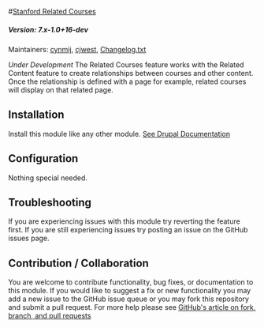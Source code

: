 #[Stanford Related Courses](https://github.com/SU-SWS/stanford_related_content/tree/7.x-1.x/modules/stanford_related_courses)
##### Version: 7.x-1.0+16-dev

Maintainers: [cynmij](https://github.com/cynmij), [cjwest](https://github.com/cjwest),
[Changelog.txt](CHANGELOG.txt)

*Under Development*
The Related Courses feature works with the Related Content feature to create relationships between courses and other content.
Once the relationship is defined with a page for example, related courses will display on that related page.

Installation
---

Install this module like any other module. [See Drupal Documentation](https://drupal.org/documentation/install/modules-themes/modules-7)

Configuration
---

Nothing special needed.

Troubleshooting
---

If you are experiencing issues with this module try reverting the feature first. If you are still experiencing issues try posting an issue on the GitHub issues page.

Contribution / Collaboration
---

You are welcome to contribute functionality, bug fixes, or documentation to this module. If you would like to suggest a fix or new functionality you may add a new issue to the GitHub issue queue or you may fork this repository and submit a pull request. For more help please see [GitHub's article on fork, branch, and pull requests](https://help.github.com/articles/using-pull-requests)
